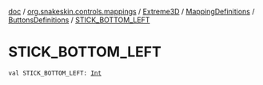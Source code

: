 [doc](../../../../index.md) / [org.snakeskin.controls.mappings](../../../index.md) / [Extreme3D](../../index.md) / [MappingDefinitions](../index.md) / [ButtonsDefinitions](index.md) / [STICK_BOTTOM_LEFT](./-s-t-i-c-k_-b-o-t-t-o-m_-l-e-f-t.md)

# STICK_BOTTOM_LEFT

`val STICK_BOTTOM_LEFT: `[`Int`](https://kotlinlang.org/api/latest/jvm/stdlib/kotlin/-int/index.html)